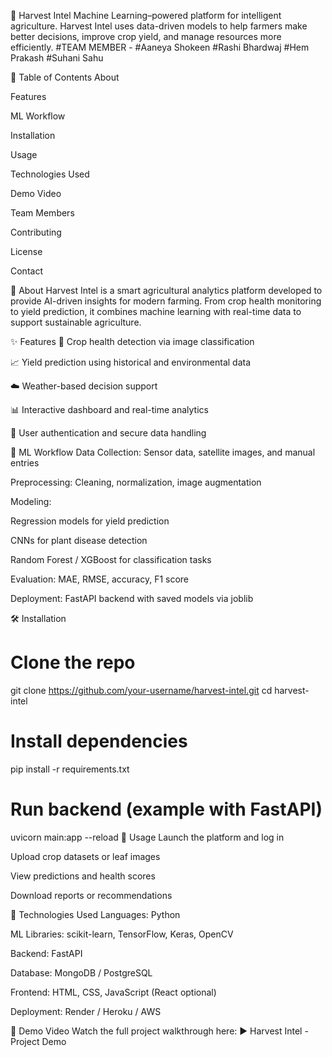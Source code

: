 🌾 Harvest Intel
Machine Learning–powered platform for intelligent agriculture.
Harvest Intel uses data-driven models to help farmers make better decisions, improve crop yield, and manage resources more efficiently.
#TEAM MEMBER - 
#Aaneya Shokeen 
#Rashi Bhardwaj 
#Hem Prakash 
#Suhani Sahu 

📌 Table of Contents
About

Features

ML Workflow

Installation

Usage

Technologies Used

Demo Video

Team Members

Contributing

License

Contact

📖 About
Harvest Intel is a smart agricultural analytics platform developed to provide AI-driven insights for modern farming. From crop health monitoring to yield prediction, it combines machine learning with real-time data to support sustainable agriculture.

✨ Features
🌿 Crop health detection via image classification

📈 Yield prediction using historical and environmental data

☁️ Weather-based decision support

📊 Interactive dashboard and real-time analytics

🔐 User authentication and secure data handling

🧠 ML Workflow
Data Collection: Sensor data, satellite images, and manual entries

Preprocessing: Cleaning, normalization, image augmentation

Modeling:

Regression models for yield prediction

CNNs for plant disease detection

Random Forest / XGBoost for classification tasks

Evaluation: MAE, RMSE, accuracy, F1 score

Deployment: FastAPI backend with saved models via joblib

🛠️ Installation
# Clone the repo
git clone https://github.com/your-username/harvest-intel.git
cd harvest-intel

# Install dependencies
pip install -r requirements.txt

# Run backend (example with FastAPI)
uvicorn main:app --reload
🚀 Usage
Launch the platform and log in

Upload crop datasets or leaf images

View predictions and health scores

Download reports or recommendations

🧰 Technologies Used
Languages: Python

ML Libraries: scikit-learn, TensorFlow, Keras, OpenCV

Backend: FastAPI

Database: MongoDB / PostgreSQL

Frontend: HTML, CSS, JavaScript (React optional)

Deployment: Render / Heroku / AWS

🎥 Demo Video
Watch the full project walkthrough here:
▶️ Harvest Intel - Project Demo




